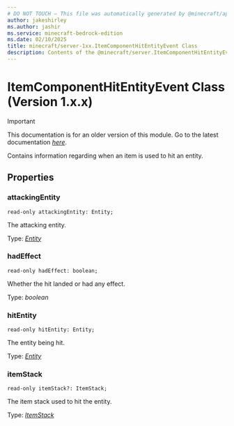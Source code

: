 ```yaml
---
# DO NOT TOUCH — This file was automatically generated by @minecraft/api-docs-generator, to report problems file an issue at https://github.com/Mojang/minecraft-scripting-libraries
author: jakeshirley
ms.author: jashir
ms.service: minecraft-bedrock-edition
ms.date: 02/10/2025
title: minecraft/server-1xx.ItemComponentHitEntityEvent Class
description: Contents of the @minecraft/server.ItemComponentHitEntityEvent class (Version 1.x.x).
---
```

# ItemComponentHitEntityEvent Class (Version 1.x.x)

> [!IMPORTANT]
> This documentation is for an older version of this module. Go to the latest documentation [*here*](../../../scriptapi/minecraft/server/ItemComponentHitEntityEvent.md).

Contains information regarding when an item is used to hit an entity.

## Properties

### **attackingEntity**
`read-only attackingEntity: Entity;`

The attacking entity.

Type: [*Entity*](Entity.md)

### **hadEffect**
`read-only hadEffect: boolean;`

Whether the hit landed or had any effect.

Type: *boolean*

### **hitEntity**
`read-only hitEntity: Entity;`

The entity being hit.

Type: [*Entity*](Entity.md)

### **itemStack**
`read-only itemStack?: ItemStack;`

The item stack used to hit the entity.

Type: [*ItemStack*](ItemStack.md)
